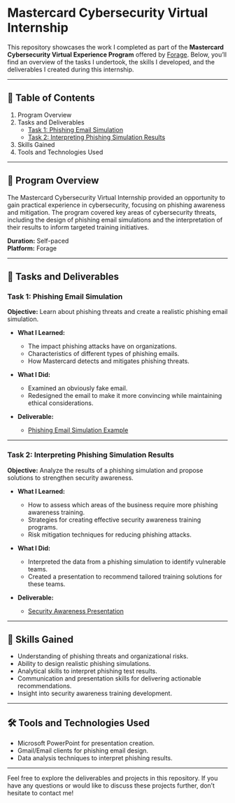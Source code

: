 # Mastercard Cybersecurity Virtual Internship 

This repository showcases the work I completed as part of the **Mastercard Cybersecurity Virtual Experience Program** offered by [Forage](https://www.theforage.com). Below, you’ll find an overview of the tasks I undertook, the skills I developed, and the deliverables I created during this internship.  

---

## 📂 Table of Contents  
1. Program Overview  
2. Tasks and Deliverables  
   - [Task 1: Phishing Email Simulation](https://github.com/GrantMSchamel/Mastercard-Internship/blob/main/Phishing-sim.md)  
   - [Task 2: Interpreting Phishing Simulation Results](https://github.com/GrantMSchamel/Mastercard-Internship/blob/main/Phishing-presentation.md)  
3. Skills Gained  
4. Tools and Technologies Used

---

## 📝 Program Overview  

The Mastercard Cybersecurity Virtual Internship provided an opportunity to gain practical experience in cybersecurity, focusing on phishing awareness and mitigation. The program covered key areas of cybersecurity threats, including the design of phishing email simulations and the interpretation of their results to inform targeted training initiatives.  

**Duration:** Self-paced  
**Platform:** Forage  

---

## 🚀 Tasks and Deliverables  

### Task 1: Phishing Email Simulation  
**Objective:** Learn about phishing threats and create a realistic phishing email simulation.  
- **What I Learned:**  
  - The impact phishing attacks have on organizations.  
  - Characteristics of different types of phishing emails.  
  - How Mastercard detects and mitigates phishing threats.  

- **What I Did:**  
  - Examined an obviously fake email.  
  - Redesigned the email to make it more convincing while maintaining ethical considerations.  

- **Deliverable:**  
  - [Phishing Email Simulation Example](https://github.com/GrantMSchamel/Mastercard-Internship/blob/main/Phishing-sim.md)  

---

### Task 2: Interpreting Phishing Simulation Results  
**Objective:** Analyze the results of a phishing simulation and propose solutions to strengthen security awareness.  
- **What I Learned:**  
  - How to assess which areas of the business require more phishing awareness training.  
  - Strategies for creating effective security awareness training programs.  
  - Risk mitigation techniques for reducing phishing attacks.  

- **What I Did:**  
  - Interpreted the data from a phishing simulation to identify vulnerable teams.  
  - Created a presentation to recommend tailored training solutions for these teams.  

- **Deliverable:**  
  - [Security Awareness Presentation](https://github.com/GrantMSchamel/Mastercard-Internship/blob/main/Phishing-presentation.md)  

---

## 🎯 Skills Gained  
- Understanding of phishing threats and organizational risks.  
- Ability to design realistic phishing simulations.  
- Analytical skills to interpret phishing test results.  
- Communication and presentation skills for delivering actionable recommendations.  
- Insight into security awareness training development.  

---

## 🛠️ Tools and Technologies Used  
- Microsoft PowerPoint for presentation creation.  
- Gmail/Email clients for phishing email design.  
- Data analysis techniques to interpret phishing results.  

---

Feel free to explore the deliverables and projects in this repository. If you have any questions or would like to discuss these projects further, don’t hesitate to contact me!  


